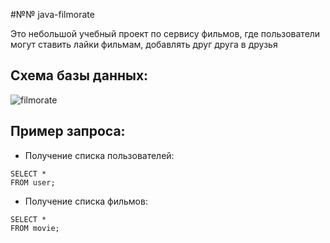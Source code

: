 #№№ java-filmorate

Это небольшой учебный проект по сервису фильмов, где пользователи могут ставить лайки фильмам, добавлять друг друга в друзья

## Схема базы данных:


![filmorate](https://github.com/RedokPaw/java-filmorate/assets/30343249/57475914-0f9d-4ebc-a542-c8bdfb91e935)


## Пример запроса:

- Получение списка пользователей:
```roomsql
SELECT *
FROM user;
```

- Получение списка фильмов:
```roomsql
SELECT *
FROM movie;
```
